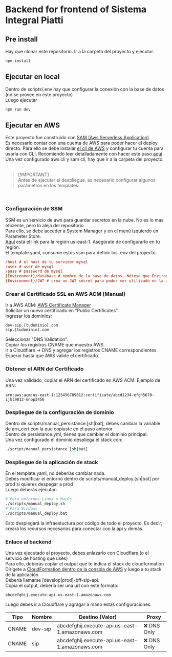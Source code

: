 # Backend for frontend of Sistema Integral Piatti

## Pre install

Hay que clonar este repositorio. Ir a la carpeta del proyecto y ejecutar.

```bash
npm install
```

## Ejecutar en local
Dentro de scripts/.env hay que configurar la conexión con la base de datos (no se provee en este proyecto)
<br>
Luego ejecutar

```bash
npm run dev
```

## Ejecutar en AWS
Este proyecto fue construído con <a href="https://docs.aws.amazon.com/serverless-application-model/latest/developerguide/what-is-sam.html">SAM (Aws Serverless Application)</a><br>
Es necesario contar con una cuenta de AWS para poder hacer el deploy directo. Para ello se debe instalar <a href="https://docs.aws.amazon.com/cli/latest/userguide/cli-chap-getting-started.html">el cli de AWS</a> y configurar tu cuenta para usarla con CLI. Recomiendo leer detalladamente con hacer este paso <a href="https://docs.aws.amazon.com/cli/latest/userguide/getting-started-quickstart.html">aquí</a>
<br>
Una vez configurado aws cli y sam cli, hay que ir a la carpeta del proyecto.<br>
<br>
> [!IMPORTANT] <br>
> Antes de ejecutar el despliegue, es necesario configurar algunos parámetros en los templates:
<br>


### Configuración de SSM
SSM es un servicio de aws para guardar secretos en la nube. No es lo mas eficiente, pero lo aleja del repositorio<br>
Para ello, se debe acceder a System Manager y en el menú izquierdo en Parameter Store. <br>
<a href="https://us-east-1.console.aws.amazon.com/systems-manager/parameters/">Aquí</a> está el link para la región us-east-1. Asegúrate de configurarlo en tu región.<br>
El template.yaml, consume estos ssm para definir los .env del proyecto. <br>

```ini
/host # el host de tu servidor mysql
/user # user de mysql
/pass # password de mysql
{Environment}/database # nombre de la base de datos. Nótese que Environment tienes que cambiarlo por develop o prod
{Environment}/JWT # crea un JWT secret para poder ser utilizado en la autorización
```

### Crear el Certificado SSL en AWS ACM (Manual)
Ir a AWS ACM: <a href="https://us-east-1.console.aws.amazon.com/acm/home?region=us-east-1#/welcome">AWS Certificate Manager</a><br>
Solicitar un nuevo certificado en "Public Certificates".<br>
Ingresar los dominios:<br>
```
dev-sip.[tudominio].com
sip.[tudominio].com
```
Seleccionar "DNS Validation".<br>
Copiar los registros CNAME que muestra AWS.<br>
Ir a Cloudflare → DNS y agregar los registros CNAME correspondientes.<br>
Esperar hasta que AWS valide el certificado.<br>

### Obtener el ARN del Certificado
Una vez validado, copiar el ARN del certificado en AWS ACM.
Ejemplo de ARN:
```
arn:aws:acm:us-east-1:123456789012:certificate/abcd1234-efgh5678-ijkl9012-mnop3456
```


### Despliegue de la configuración de dominio
Dentro de scripts/manual_persistance.[sh|bat], debes cambiar la variable de arn_cert con la que copiaste en el paso anterior<br>
Dentro de persistance.yml, tienes que cambiar el dominio principal.<br>
Una vez configurado el dominio despliega el stack con:
```bash
./script/manual_persistance.[sh|bat]
```

### Despliegue de la aplicación de stack
En el template.yaml, no deberías cambiar nada. <br>
Debes modificar el entorno dentro de scripts/manual_deploy.[sh|bat] por prod si quieres despegar a prod<br>
Luego deberás ejecutar:

```bash
# Para entornos Linux o MacOs
./scripts/manual_deploy.sh
# Para Windows
./scripts/manual_deploy.bat
```
Esto desplegará la infraestuctura por código de todo el proyecto. Es decir, creará los recursos necesarios para conectar con la api y demás.

### Enlace al backend
Una vez ejecutado el proyecto, debes enlazarlo con Cloudflare (o el servicio de hosting que uses)<br>
Para ello, deberás copiar el output que te indica el stack de cloudformation<br>
Dirígete a <a href="https://us-east-1.console.aws.amazon.com/cloudformation/home">CloudFormation dentro de la consola de AWS</a> y luego a tu stack de la aplicación<br>
Debería llamarse [develop|prod]-bff-sip-api.<br>
Copia el output, debería ser una url con este formato: 
```
abcdefghij.execute-api.us-east-1.amazonaws.com
```
Luego debes ir a Cloudflare y agragar a mano estas configuraciones. <br>

| Tipo  | Nombre  | Destino (Valor)                                | Proxy      |
|-------|---------|------------------------------------------------|------------|
| CNAME | dev-sip | abcdefghij.execute-api.us-east-1.amazonaws.com | ❌ DNS Only |
| CNAME | sip     | abcdefghij.execute-api.us-east-1.amazonaws.com | ❌ DNS Only |
